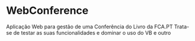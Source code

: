 # WebConference
Aplicação Web para gestão de uma Conferência do Livro da FCA.PT
Trata-se de testar as suas funcionalidades e dominar o uso do VB e outro